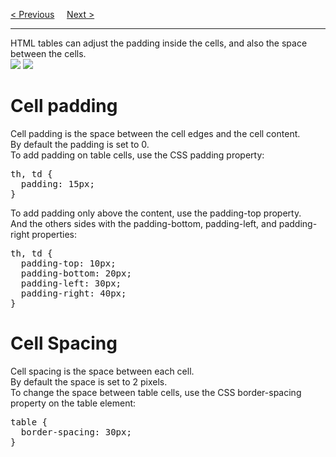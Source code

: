 <a href="/HTML/Tables/Headers.md">&lt; Previous</a>
&nbsp;&nbsp;&nbsp;
<a href="/HTML/Tables/ColspanAndRowspan.md">Next &gt;</a>
<hr>
HTML tables can adjust the padding inside the cells, and also the space between the cells.
<br>
<img src="https://i.imgur.com/EF2WUd3.png">
<img src="https://i.imgur.com/PavmrlQ.png">
<h1>Cell padding</h1>
Cell padding is the space between the cell edges and the cell content.
<br>
By default the padding is set to 0.
<br>
To add padding on table cells, use the CSS padding property:
<pre>
th, td {
  padding: 15px;
}
</pre>
To add padding only above the content, use the padding-top property.
<br>
And the others sides with the padding-bottom, padding-left, and padding-right properties:
<pre>
th, td {
  padding-top: 10px;
  padding-bottom: 20px;
  padding-left: 30px;
  padding-right: 40px;
}
</pre>
<h1>Cell Spacing</h1>
Cell spacing is the space between each cell.
<br>
By default the space is set to 2 pixels.
<br>
To change the space between table cells, use the CSS border-spacing property on the table element:
<pre>
table {
  border-spacing: 30px;
}
</pre>
